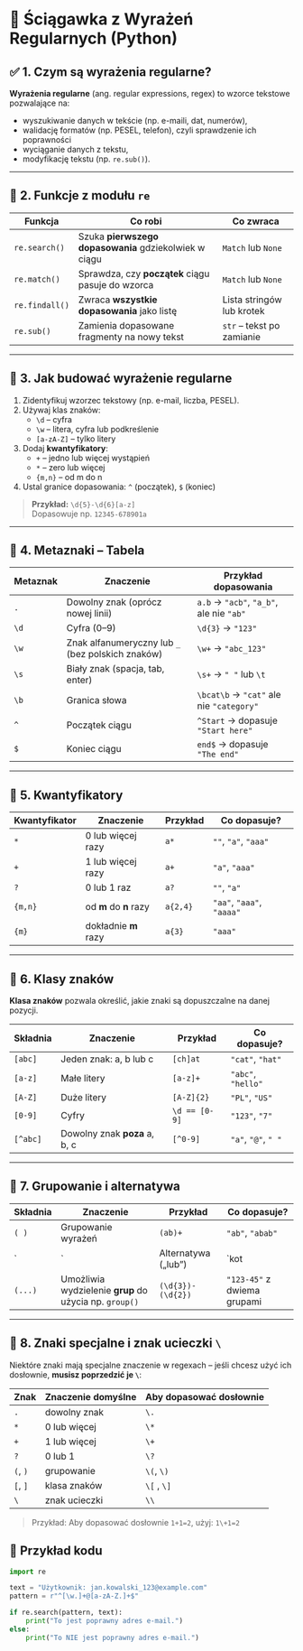 # 📘 Ściągawka z Wyrażeń Regularnych (Python)

## ✅ 1. Czym są wyrażenia regularne?

**Wyrażenia regularne** (ang. regular expressions, regex) to wzorce tekstowe pozwalające na:
- wyszukiwanie danych w tekście (np. e-maili, dat, numerów),
- walidację formatów (np. PESEL, telefon), czyli sprawdzenie ich poprawności
- wyciąganie danych z tekstu,
- modyfikację tekstu (np. `re.sub()`).

---

## 🧠 2. Funkcje z modułu `re`

| Funkcja        | Co robi                                                     | Co zwraca                                |
|----------------|-------------------------------------------------------------|---------------------|
| `re.search()`  | Szuka **pierwszego dopasowania** gdziekolwiek w ciągu       | `Match` lub `None`                        |
| `re.match()`   | Sprawdza, czy **początek** ciągu pasuje do wzorca           | `Match` lub `None`                        |
| `re.findall()` | Zwraca **wszystkie dopasowania** jako listę                 | Lista stringów lub krotek
| `re.sub()`     | Zamienia dopasowane fragmenty na nowy tekst                 | `str` – tekst po zamianie                |

---

## 🧱 3. Jak budować wyrażenie regularne

1. Zidentyfikuj wzorzec tekstowy (np. e-mail, liczba, PESEL).
2. Używaj klas znaków:
   - `\d` – cyfra
   - `\w` – litera, cyfra lub podkreślenie
   - `[a-zA-Z]` – tylko litery
3. Dodaj **kwantyfikatory**:
   - `+` – jedno lub więcej wystąpień
   - `*` – zero lub więcej
   - `{m,n}` – od m do n
4. Ustal granice dopasowania: `^` (początek), `$` (koniec)

> **Przykład:** `\d{5}-\d{6}[a-z]`  
> Dopasowuje np. `12345-678901a`

---

## 🎯 4. Metaznaki – Tabela

| Metaznak | Znaczenie                                   | Przykład dopasowania                         |
|----------|----------------------------------------------|----------------------------------------------|
| `.`      | Dowolny znak (oprócz nowej linii)            | `a.b` → `"acb"`, `"a_b"`, ale nie `"ab"`     |
| `\d`     | Cyfra (0–9)                                  | `\d{3}` → `"123"`                             |
| `\w`     | Znak alfanumeryczny lub `_` (bez polskich znaków)      | `\w+` → `"abc_123"`                           |
| `\s`     | Biały znak (spacja, tab, enter)              | `\s+` → `" "` lub `\t`                        |
| `\b`     | Granica słowa                                | `\bcat\b` → `"cat"` ale nie `"category"`      |
| `^`      | Początek ciągu                               | `^Start` → dopasuje `"Start here"`           |
| `$`      | Koniec ciągu                                 | `end$` → dopasuje `"The end"`                |

---


## 🔢 5. Kwantyfikatory

| Kwantyfikator | Znaczenie                                          | Przykład                | Co dopasuje?                    |
|---------------|-----------------------------------------------------|--------------------------|---------------------------------|
| `*`           | 0 lub więcej razy                                   | `a*`                     | `""`, `"a"`, `"aaa"`            |
| `+`           | 1 lub więcej razy                                   | `a+`                     | `"a"`, `"aaa"`                  |
| `?`           | 0 lub 1 raz                                         | `a?`                     | `""`, `"a"`                     |
| `{m,n}`       | od **m** do **n** razy                              | `a{2,4}`                 | `"aa"`, `"aaa"`, `"aaaa"`       |
| `{m}`         | dokładnie **m** razy                                | `a{3}`                   | `"aaa"`                         |

---

## 🧱 6. Klasy znaków

**Klasa znaków** pozwala określić, jakie znaki są dopuszczalne na danej pozycji.

| Składnia         | Znaczenie                                     | Przykład         | Co dopasuje?            |
|------------------|-----------------------------------------------|------------------|-------------------------|
| `[abc]`          | Jeden znak: a, b lub c                        | `[ch]at`         | `"cat"`, `"hat"`        |
| `[a-z]`          | Małe litery                                   | `[a-z]+`         | `"abc"`, `"hello"`      |
| `[A-Z]`          | Duże litery                                   | `[A-Z]{2}`       | `"PL"`, `"US"`          |
| `[0-9]`          | Cyfry                                          | `\d == [0-9]`    | `"123"`, `"7"`          |
| `[^abc]`         | Dowolny znak **poza** a, b, c                 | `[^0-9]`         | `"a"`, `"@"`, `" "`     |

---

## 🧩 7. Grupowanie i alternatywa

| Składnia   | Znaczenie                                         | Przykład               | Co dopasuje?                  |
|------------|----------------------------------------------------|------------------------|-------------------------------|
| `( )`      | Grupowanie wyrażeń                                 | `(ab)+`                | `"ab"`, `"abab"`              |
| `|`        | Alternatywa („lub”)                                | `kot|pies`             | `"kot"` lub `"pies"`          |
| `(...)`    | Umożliwia wydzielenie **grup** do użycia np. `group()` | `(\d{3})-(\d{2})`   | `"123-45"` z dwiema grupami   |

---

## 🧷 8. Znaki specjalne i znak ucieczki `\`

Niektóre znaki mają specjalne znaczenie w regexach – jeśli chcesz użyć ich dosłownie, **musisz poprzedzić je `\`**:

| Znak    | Znaczenie domyślne     | Aby dopasować dosłownie      |
|---------|-------------------------|-------------------------------|
| `.`     | dowolny znak             | `\.`                          |
| `*`     | 0 lub więcej             | `\*`                          |
| `+`     | 1 lub więcej             | `\+`                          |
| `?`     | 0 lub 1                  | `\?`                          |
| `(`, `)`| grupowanie               | `\(`, `\)`                    |
| `[`, `]`| klasa znaków             | `\[` , `\]`                   |
| `\`     | znak ucieczki            | `\\`                          |

> Przykład: Aby dopasować dosłownie `1+1=2`, użyj: `1\+1=2`


## 🧪 Przykład kodu

```python
import re

text = "Użytkownik: jan.kowalski_123@example.com"
pattern = r"^[\w.]+@[a-zA-Z.]+$"

if re.search(pattern, text):
    print("To jest poprawny adres e-mail.")
else:
    print("To NIE jest poprawny adres e-mail.")
